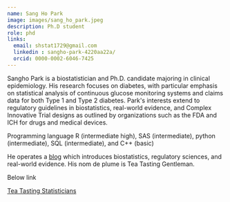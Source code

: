 ```yaml
---
name: Sang Ho Park
image: images/sang_ho_park.jpeg
description: Ph.D student
role: phd
links:
  email: shstat1729@gmail.com
  linkedin : sangho-park-4220aa22a/
  orcid: 0000-0002-6046-7425
---
```


Sangho Park is a biostatistician and Ph.D. candidate majoring in clinical epidemiology. His research focuses on diabetes, with particular emphasis on statistical analysis of continuous glucose monitoring systems and claims data for both Type 1 and Type 2 diabetes. Park's interests extend to regulatory guidelines in biostatistics, real-world evidence, and Complex Innovative Trial designs as outlined by organizations such as the FDA and ICH for drugs and medical devices.

Programming language
R (intermediate high), SAS (intermediate), python (intermediate), SQL (intermediate), and C++ (basic)

He operates a [blog](https://tea-tasting-statisticians.github.io/about/) which introduces biostatistics, regulatory sciences, and real-world evidence. His nom de plume is Tea Tasting Gentleman.

Below link

[Tea Tasting Statisticians](https://tea-tasting-statisticians.github.io/about/)